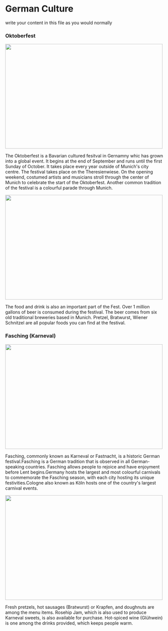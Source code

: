 <h1>German Culture</h1>
<p>write your content in this file as you would normally</p>


<div class="row">
<div class="col-sm-6">
<h3>Oktoberfest</h3>
<p><img src="https://upload.wikimedia.org/wikipedia/commons/9/9c/O%27zapft_is%21_Münchens_5_Jahreszeit_hat_begonnen_-_O%27zapft_is%21_Munich_5_season%2C_the_Oktoberfest_has_begun_%289855483374%29.jpg" width="500" height="333"></p>
<p> The Oktoberfest is a Bavarian cultured fesitval in Gernamny whic has grown into a global event. It begins at the end of September and runs until the first Sunday of October. It takes place every year outside of Munich's city centre. The festival takes place on the Theresienwiese. On the opening weekend, costumed artists and musicians stroll through the center of Munich to celebrate the start of the Oktoberfest. Another common tradition of the festival is a colourful parade through Munich. 
</p>
<p><img src="https://upload.wikimedia.org/wikipedia/commons/b/b0/German_Bratwürste.jpg" width="500" height="333"></p>
<p>The food and drink is also an important part of the Fest. Over 1 million gallons of beer is consumed during the festival. The beer comes from six old traditional breweries based in Munich. Pretzel, Bratwurst, Wiener Schnitzel are all popular foods you can find at the festival.</p>
</div>

<div class="col-sm-6">
<h3>Fasching (Karneval)</h3> 
<p><img src="https://upload.wikimedia.org/wikipedia/commons/7/7c/Karnevalsumzug_2017_in_Erfurt_%2832975402682%29.jpg" width="500" height="333"><p/>
<p>Fasching, commonly known as Karneval or Fastnacht, is a historic German festival.Fasching is a German tradition that is observed in all German-speaking countries. Fasching allows people to rejoice and have enjoyment before Lent begins.Germany hosts the largest and most colourful carnivals to commemorate the Fasching season, with each city hosting its unique festivities.Cologne also known as Köln hosts one of the country's largest carnival events.
</p>
<p><img src="https://upload.wikimedia.org/wikipedia/commons/3/3a/Berliner_Pfannkuchen_5.jpg" width="500" height="333"></p>
Fresh pretzels, hot sausages (Bratwurst) or Krapfen, and doughnuts are among the menu items. Rosehip Jam, which is also used to produce Karneval sweets, is also available for purchase. Hot-spiced wine (Glühwein) is one among the drinks provided, which keeps people warm. </p>
</div>
